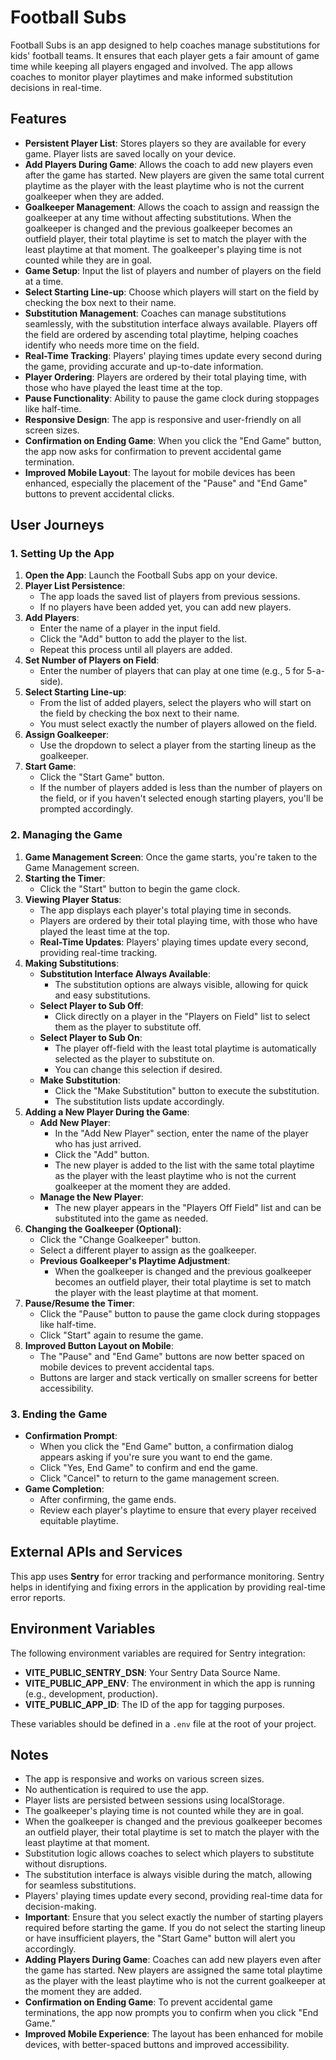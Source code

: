 # Football Subs

Football Subs is an app designed to help coaches manage substitutions for kids' football teams. It ensures that each player gets a fair amount of game time while keeping all players engaged and involved. The app allows coaches to monitor player playtimes and make informed substitution decisions in real-time.

## Features

- **Persistent Player List**: Stores players so they are available for every game. Player lists are saved locally on your device.
- **Add Players During Game**: Allows the coach to add new players even after the game has started. New players are given the same total current playtime as the player with the least playtime who is not the current goalkeeper when they are added.
- **Goalkeeper Management**: Allows the coach to assign and reassign the goalkeeper at any time without affecting substitutions. When the goalkeeper is changed and the previous goalkeeper becomes an outfield player, their total playtime is set to match the player with the least playtime at that moment. The goalkeeper's playing time is not counted while they are in goal.
- **Game Setup**: Input the list of players and number of players on the field at a time.
- **Select Starting Line-up**: Choose which players will start on the field by checking the box next to their name.
- **Substitution Management**: Coaches can manage substitutions seamlessly, with the substitution interface always available. Players off the field are ordered by ascending total playtime, helping coaches identify who needs more time on the field.
- **Real-Time Tracking**: Players' playing times update every second during the game, providing accurate and up-to-date information.
- **Player Ordering**: Players are ordered by their total playing time, with those who have played the least time at the top.
- **Pause Functionality**: Ability to pause the game clock during stoppages like half-time.
- **Responsive Design**: The app is responsive and user-friendly on all screen sizes.
- **Confirmation on Ending Game**: When you click the "End Game" button, the app now asks for confirmation to prevent accidental game termination.
- **Improved Mobile Layout**: The layout for mobile devices has been enhanced, especially the placement of the "Pause" and "End Game" buttons to prevent accidental clicks.

## User Journeys

### 1. Setting Up the App

1. **Open the App**: Launch the Football Subs app on your device.
2. **Player List Persistence**:
   - The app loads the saved list of players from previous sessions.
   - If no players have been added yet, you can add new players.
3. **Add Players**:
   - Enter the name of a player in the input field.
   - Click the "Add" button to add the player to the list.
   - Repeat this process until all players are added.
4. **Set Number of Players on Field**:
   - Enter the number of players that can play at one time (e.g., 5 for 5-a-side).
5. **Select Starting Line-up**:
   - From the list of added players, select the players who will start on the field by checking the box next to their name.
   - You must select exactly the number of players allowed on the field.
6. **Assign Goalkeeper**:
   - Use the dropdown to select a player from the starting lineup as the goalkeeper.
7. **Start Game**:
   - Click the "Start Game" button.
   - If the number of players added is less than the number of players on the field, or if you haven't selected enough starting players, you'll be prompted accordingly.

### 2. Managing the Game

1. **Game Management Screen**: Once the game starts, you're taken to the Game Management screen.
2. **Starting the Timer**:
   - Click the "Start" button to begin the game clock.
3. **Viewing Player Status**:
   - The app displays each player's total playing time in seconds.
   - Players are ordered by their total playing time, with those who have played the least time at the top.
   - **Real-Time Updates**: Players' playing times update every second, providing real-time tracking.
4. **Making Substitutions**:
   - **Substitution Interface Always Available**:
     - The substitution options are always visible, allowing for quick and easy substitutions.
   - **Select Player to Sub Off**:
     - Click directly on a player in the "Players on Field" list to select them as the player to substitute off.
   - **Select Player to Sub On**:
     - The player off-field with the least total playtime is automatically selected as the player to substitute on.
     - You can change this selection if desired.
   - **Make Substitution**:
     - Click the "Make Substitution" button to execute the substitution.
     - The substitution lists update accordingly.
5. **Adding a New Player During the Game**:
   - **Add New Player**:
     - In the "Add New Player" section, enter the name of the player who has just arrived.
     - Click the "Add" button.
     - The new player is added to the list with the same total playtime as the player with the least playtime who is not the current goalkeeper at the moment they are added.
   - **Manage the New Player**:
     - The new player appears in the "Players Off Field" list and can be substituted into the game as needed.
6. **Changing the Goalkeeper (Optional)**:
   - Click the "Change Goalkeeper" button.
   - Select a different player to assign as the goalkeeper.
   - **Previous Goalkeeper's Playtime Adjustment**:
     - When the goalkeeper is changed and the previous goalkeeper becomes an outfield player, their total playtime is set to match the player with the least playtime at that moment.
7. **Pause/Resume the Timer**:
   - Click the "Pause" button to pause the game clock during stoppages like half-time.
   - Click "Start" again to resume the game.
8. **Improved Button Layout on Mobile**:
   - The "Pause" and "End Game" buttons are now better spaced on mobile devices to prevent accidental taps.
   - Buttons are larger and stack vertically on smaller screens for better accessibility.

### 3. Ending the Game

- **Confirmation Prompt**:
  - When you click the "End Game" button, a confirmation dialog appears asking if you're sure you want to end the game.
  - Click "Yes, End Game" to confirm and end the game.
  - Click "Cancel" to return to the game management screen.
- **Game Completion**:
  - After confirming, the game ends.
  - Review each player's playtime to ensure that every player received equitable playtime.

## External APIs and Services

This app uses **Sentry** for error tracking and performance monitoring. Sentry helps in identifying and fixing errors in the application by providing real-time error reports.

## Environment Variables

The following environment variables are required for Sentry integration:

- **VITE_PUBLIC_SENTRY_DSN**: Your Sentry Data Source Name.
- **VITE_PUBLIC_APP_ENV**: The environment in which the app is running (e.g., development, production).
- **VITE_PUBLIC_APP_ID**: The ID of the app for tagging purposes.

These variables should be defined in a `.env` file at the root of your project.

## Notes

- The app is responsive and works on various screen sizes.
- No authentication is required to use the app.
- Player lists are persisted between sessions using localStorage.
- The goalkeeper's playing time is not counted while they are in goal.
- When the goalkeeper is changed and the previous goalkeeper becomes an outfield player, their total playtime is set to match the player with the least playtime at that moment.
- Substitution logic allows coaches to select which players to substitute without disruptions.
- The substitution interface is always visible during the match, allowing for seamless substitutions.
- Players' playing times update every second, providing real-time data for decision-making.
- **Important**: Ensure that you select exactly the number of starting players required before starting the game. If you do not select the starting lineup or have insufficient players, the "Start Game" button will alert you accordingly.
- **Adding Players During Game**: Coaches can add new players even after the game has started. New players are assigned the same total playtime as the player with the least playtime who is not the current goalkeeper at the moment they are added.
- **Confirmation on Ending Game**: To prevent accidental game terminations, the app now prompts you to confirm when you click "End Game."
- **Improved Mobile Experience**: The layout has been enhanced for mobile devices, with better-spaced buttons and improved accessibility.
